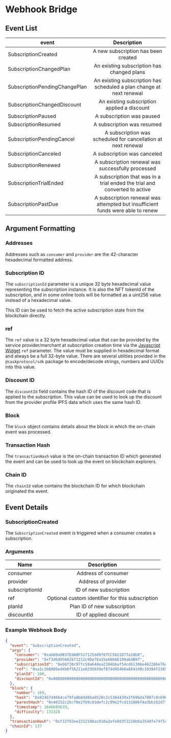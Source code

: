 # Webhook Bridge


## Event List


| event                        |                                  Description                                   |
|------------------------------|:------------------------------------------------------------------------------:|
| SubscriptionCreated          |                        A new subscription has been created                     |
| SubscriptionChangedPlan      |                   An existing subscription has changed plans                   |
| SubscriptionPendingChangePlan |      An existing subscription has scheduled a plan change at next renewal      |
| SubscriptionChangedDiscount  |                  An existing subscription applied a discount                   |
| SubscriptionPaused           |                           A subscription was paused                            |
| SubscriptionResumed          |                           A subscription was resumed                           |
| SubscriptionPendingCancel    |         A subscription was scheduled for cancellation at next renewal          |
| SubscriptionCanceled         |                          A subscription was canceled                           |
| SubscriptionRenewed          |               A subscription renewal was successfully processed                |
| SubscriptionTrialEnded       |   A subscription that was in a trial ended the trial and converted to active   |
| SubscriptionPastDue          | A subscription renewal was attempted but insufficient funds were able to renew |


## Argument Formatting

### Addresses

Addresses such as `consumer` and `provider` are the 42-character hexadecimal formatted address.

### Subscription ID

The `subscriptionId` parameter is a unique 32 byte hexadecimal value representing the subscription instance. It is also
the NFT tokenId of the subscription, and in some online tools will be formatted as a uint256 value instead of a hexadecimal
value.

This ID can be used to fetch the active subscription state from the blockchain directly.

### ref

The `ref` value is a 32 byte hexadecimal value that can be provided by the service provider/merchant at subscription
creation time via the [Javascript Widget](javascript-widget.md) `ref` parameter. The value must be supplied in hexadecimal format and always
be a full 32-byte value. There are several utilities provided in the `@caskprotocol/sdk` package to encode/decode strings, 
numbers and UUIDs into this value.

### Discount ID

The `discountId` field contains the hash ID of the discount code that is applied to the subscription. This
value can be used to look up the discount from the provider profile IPFS data which uses the same hash ID.


### Block

The `block` object contains details about the block in which the on-chain event was processed.


### Transaction Hash

The `transactionHash` value is the on-chain transaction ID which generated the event and can be used to look up the
event on blockchain explorers.

### Chain ID

The `chainId` value contains the blockchain ID for which blockchain originated the event.



## Event Details

### SubscriptionCreated

The `SubscriptionCreated` event is triggered when a consumer creates a subscription. 

### Arguments


| Name           |                   Description                    |
|----------------|:------------------------------------------------:|
| consumer       |               Address of consumer                |
| provider       |               Address of provider                |
| subscriptionId |              ID of new subscription              |
| ref            | Optional custom identifier for this subscription |
| planId         |           Plan ID of new subscription            |
| discountId     |              ID of applied discount              |


### Example Webhook Body

```json
{
  "event": "SubscriptionCreated",
  "args": {
    "consumer": "0xab60a9037EdA0F517125dd9f87CC5621D77a10b8",
    "provider": "0xf3d6495662b71212c9De76a15e6666E199a64B97",
    "subscriptionId": "0xb6f30c97fc59a64dea2384bbaf54cd61306e462266e76dc280feabe5016b7fd3",
    "ref": "0xa1c2b8080ed4b6f56211e0295659ef87dd454b0a884198c10384f230525d4ee8",
    "planId": 100,
    "discountId": "0x0000000000000000000000000000000000000000000000000000000000000000"
  },
  "block": {
    "number": 169,
    "hash": "0x824b7d46b4ce79fa8b8dd8ba0520c2c5364439a3f696da7007c0c696fc6d5c11",
    "parentHash": "0x40152c2bcf0e2fb9c83defc2c99e2fcd131886f4a3bb102d77a5acdc01d0e1bd",
    "timestamp": 1646685639,
    "difficulty": 131328
  },
  "transactionHash": "0xf32f03ee2212188ac010a2efe0d3f2226b0a354dfe74f5ccf1584da9ecbffe9d",
  "chainId": 137
}
```

